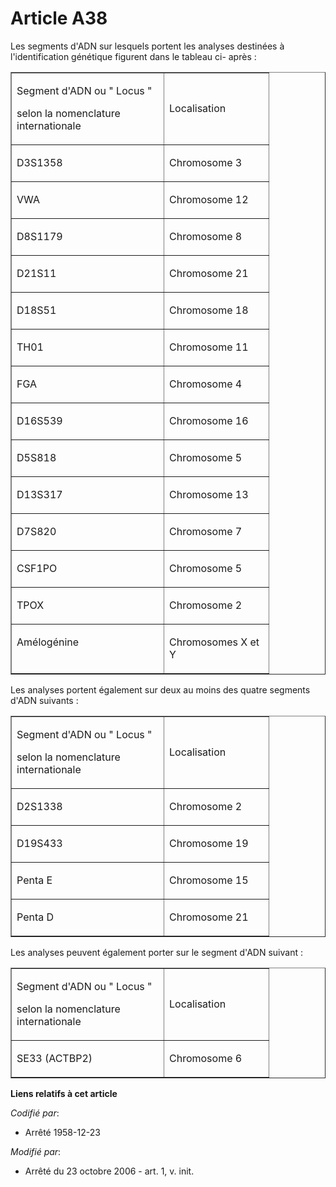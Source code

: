# Article A38

Les segments d'ADN sur lesquels portent les analyses destinées à l'identification génétique figurent dans le tableau ci-
après : 

<table align="center" border="1" width="378" cellspacing="0" cellpadding="0">
  <tbody>
    <tr>
      <td width="227">

Segment d'ADN ou " Locus "

selon la nomenclature internationale

</td>
      <td width="151">

Localisation

</td>
    </tr>
    <tr>
      <td valign="top" width="227">

D3S1358

</td>
      <td valign="top" width="151">

Chromosome 3

</td>
    </tr>
    <tr>
      <td valign="top" width="227">

VWA

</td>
      <td valign="top" width="151">

Chromosome 12

</td>
    </tr>
    <tr>
      <td width="227" valign="top">

D8S1179

</td>
      <td width="151" valign="top">

Chromosome 8

</td>
    </tr>
    <tr>
      <td valign="top" width="227">

D21S11

</td>
      <td valign="top" width="151">

Chromosome 21

</td>
    </tr>
    <tr>
      <td valign="top" width="227">

D18S51

</td>
      <td width="151" valign="top">

Chromosome 18

</td>
    </tr>
    <tr>
      <td width="227" valign="top">

TH01

</td>
      <td valign="top" width="151">

Chromosome 11

</td>
    </tr>
    <tr>
      <td valign="top" width="227">

FGA 

</td>
      <td width="151" valign="top">

Chromosome 4

</td>
    </tr>
    <tr>
      <td width="227" valign="top">

D16S539

</td>
      <td width="151" valign="top">

Chromosome 16

</td>
    </tr>
    <tr>
      <td valign="top" width="227">

D5S818

</td>
      <td width="151" valign="top">

Chromosome 5

</td>
    </tr>
    <tr>
      <td valign="top" width="227">

D13S317

</td>
      <td valign="top" width="151">

Chromosome 13

</td>
    </tr>
    <tr>
      <td valign="top" width="227">

D7S820 

</td>
      <td width="151" valign="top">

Chromosome 7

</td>
    </tr>
    <tr>
      <td valign="top" width="227">

CSF1PO

</td>
      <td width="151" valign="top">

Chromosome 5

</td>
    </tr>
    <tr>
      <td width="227" valign="top">

TPOX

</td>
      <td valign="top" width="151">

Chromosome 2

</td>
    </tr>
    <tr>
      <td width="227" valign="top">

Amélogénine

</td>
      <td width="151" valign="top">

Chromosomes X et Y

</td>
    </tr>
  </tbody>
</table>

Les analyses portent également sur deux au moins des quatre segments d'ADN suivants :

<table border="1" cellspacing="0" width="378" cellpadding="0" align="center">
  <tbody>
    <tr>
      <td width="227">

Segment d'ADN ou " Locus "

selon la nomenclature internationale

</td>
      <td width="151">

Localisation

</td>
    </tr>
    <tr>
      <td width="227" valign="top">

D2S1338 

</td>
      <td valign="top" width="151">

Chromosome 2

</td>
    </tr>
    <tr>
      <td valign="top" width="227">

D19S433

</td>
      <td valign="top" width="151">

Chromosome 19

</td>
    </tr>
    <tr>
      <td valign="top" width="227">

Penta E

</td>
      <td valign="top" width="151">

Chromosome 15

</td>
    </tr>
    <tr>
      <td width="227" valign="top">

Penta D

</td>
      <td width="151" valign="top">

Chromosome 21

</td>
    </tr>
  </tbody>
</table>

Les analyses peuvent également porter sur le segment d'ADN suivant :

<table border="1" cellpadding="0" width="378" cellspacing="0" align="center">
  <tbody>
    <tr>
      <td width="227">

Segment d'ADN ou " Locus "

selon la nomenclature internationale

</td>
      <td width="151">

Localisation

</td>
    </tr>
    <tr>
      <td valign="top" width="227">

SE33 (ACTBP2)

</td>
      <td valign="top" width="151">

Chromosome 6

</td>
    </tr>
  </tbody>
</table>

**Liens relatifs à cet article**

_Codifié par_:

  - Arrêté 1958-12-23

_Modifié par_:

  - Arrêté du 23 octobre 2006 - art. 1, v. init.
